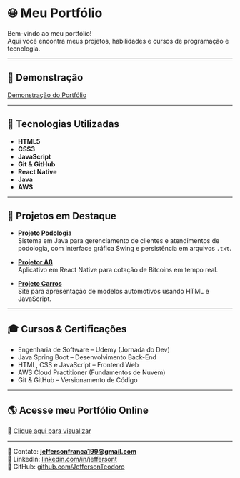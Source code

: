 # 🌐 Meu Portfólio

Bem-vindo ao meu portfólio!  
Aqui você encontra meus projetos, habilidades e cursos de programação e tecnologia.

---

## 🎥 Demonstração

[Demonstração do Portfólio](assets/preview.gif)

---

## 🚀 Tecnologias Utilizadas
- **HTML5**
- **CSS3**
- **JavaScript**
- **Git & GitHub**
- **React Native**
- **Java**
- **AWS**

---

## 📂 Projetos em Destaque
- **[Projeto Podologia](https://github.com/JeffersonTeodoro/ProjetoPodologia)**  
  Sistema em Java para gerenciamento de clientes e atendimentos de podologia, com interface gráfica Swing e persistência em arquivos `.txt`.

- **[Projetor A8](https://github.com/JeffersonTeodoro/ProjetorA8)**  
  Aplicativo em React Native para cotação de Bitcoins em tempo real.

- **[Projeto Carros](https://github.com/JeffersonTeodoro/projeto-carros)**  
  Site para apresentação de modelos automotivos usando HTML e JavaScript.

---

## 🎓 Cursos & Certificações
- Engenharia de Software – Udemy (Jornada do Dev)  
- Java Spring Boot – Desenvolvimento Back-End  
- HTML, CSS e JavaScript – Frontend Web  
- AWS Cloud Practitioner (Fundamentos de Nuvem)  
- Git & GitHub – Versionamento de Código  

---

## 🌎 Acesse meu Portfólio Online
🔗 [Clique aqui para visualizar](https://jeffersonteodoro.github.io/PORTFOLIO/)

---

📧 Contato: **jeffersonfranca199@gmail.com**  
💼 LinkedIn: [linkedin.com/in/jeffersont](https://www.linkedin.com/in/jefferson-fran%C3%A7a-teodoro-6258ba215/)  
🐙 GitHub: [github.com/JeffersonTeodoro](https://github.com/JeffersonTeodoro)
